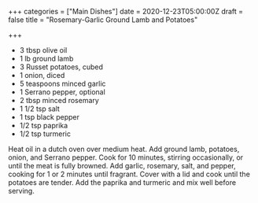 +++
categories = ["Main Dishes"]
date = 2020-12-23T05:00:00Z
draft = false
title = "Rosemary-Garlic Ground Lamb and Potatoes"

+++
* 3 tbsp olive oil 
* 1 lb ground lamb 
* 3 Russet potatoes, cubed 
* 1 onion, diced 
* 5 teaspoons minced garlic 
* 1 Serrano pepper, optional 
* 2 tbsp minced rosemary 
* 1 1/2 tsp salt 
* 1 tsp black pepper 
* 1/2 tsp paprika 
* 1/2 tsp turmeric

Heat oil in a dutch oven over medium heat. Add ground lamb, potatoes, onion, and Serrano pepper. Cook for 10 minutes, stirring occasionally, or until the meat is fully browned. Add garlic, rosemary, salt, and pepper, cooking for 1 or 2 minutes until fragrant. Cover with a lid and cook until the potatoes are tender. Add the paprika and turmeric and mix well before serving.
